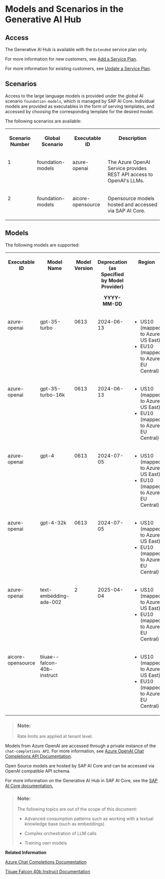 <!-- loio729dd9e0928746e4a76c6e0fbe72ffa7 -->

# Models and Scenarios in the Generative AI Hub



<a name="loio729dd9e0928746e4a76c6e0fbe72ffa7__section_bmc_kjz_5zb"/>

## Access

The Generative AI Hub is available with the `Extended` service plan only.

For more information for new customers, see [Add a Service Plan](add-a-service-plan-86002d9.md).

For more information for existing customers, see [Update a Service Plan](update-a-service-plan-924f892.md).



<a name="loio729dd9e0928746e4a76c6e0fbe72ffa7__section_k14_k3y_bzb"/>

## Scenarios

Access to the large language models is provided under the global AI scenario `foundation-models`, which is managed by SAP AI Core. Individual models are provided as executables in the form of serving templates, and accessed by choosing the corresponding template for the desired model.

The following scenarios are available:


<table>
<tr>
<th valign="top">

Scenario Number

</th>
<th valign="top">

Global Scenario

</th>
<th valign="top">

Executable ID

</th>
<th valign="top">

Description

</th>
</tr>
<tr>
<td valign="top">

1

</td>
<td valign="top">

foundation-models

</td>
<td valign="top">

azure-openai

</td>
<td valign="top">

The Azure OpenAI Service provides REST API access to OpenAI's LLMs.

</td>
</tr>
<tr>
<td valign="top">

2

</td>
<td valign="top">

foundation-models

</td>
<td valign="top">

aicore-opensource

</td>
<td valign="top">

Opensource models hosted and accessed via SAP AI Core.

</td>
</tr>
</table>



<a name="loio729dd9e0928746e4a76c6e0fbe72ffa7__section_dy5_x3y_bzb"/>

## Models

The following models are supported:


<table>
<tr>
<th valign="top">

Executable ID

</th>
<th valign="top">

Model Name

</th>
<th valign="top">

Model Version

</th>
<th valign="top">

Deprecation \(as Specified by Model Provider\)

YYYY-MM-DD

</th>
<th valign="top">

Region

</th>
<th valign="top">

Request Limit \(Requests per Minute\)

</th>
</tr>
<tr>
<td valign="top">

azure-openai

</td>
<td valign="top">

gpt-35-turbo

</td>
<td valign="top">

0613

</td>
<td valign="top">

2024-06-13

</td>
<td valign="top">

-   US10 \(mapped to Azure US East\)
-   EU10 \(mapped to Azure EU Central\)



</td>
<td valign="top">

120

</td>
</tr>
<tr>
<td valign="top">

azure-openai

</td>
<td valign="top">

gpt-35-turbo-16k

</td>
<td valign="top">

0613

</td>
<td valign="top">

2024-06-13

</td>
<td valign="top">

-   US10 \(mapped to Azure US East\)
-   EU10 \(mapped to Azure EU Central\)



</td>
<td valign="top">

96

</td>
</tr>
<tr>
<td valign="top">

azure-openai

</td>
<td valign="top">

gpt-4

</td>
<td valign="top">

0613

</td>
<td valign="top">

2024-07-05

</td>
<td valign="top">

-   US10 \(mapped to Azure US East\)
-   EU10 \(mapped to Azure EU Central\)



</td>
<td valign="top">

18

</td>
</tr>
<tr>
<td valign="top">

azure-openai

</td>
<td valign="top">

gpt-4-32k

</td>
<td valign="top">

0613

</td>
<td valign="top">

2024-07-05

</td>
<td valign="top">

-   US10 \(mapped to Azure US East\)
-   EU10 \(mapped to Azure EU Central\)



</td>
<td valign="top">

78

</td>
</tr>
<tr>
<td valign="top">

azure-openai

</td>
<td valign="top">

text-embedding-ada-002

</td>
<td valign="top">

2

</td>
<td valign="top">

2025-04-04

</td>
<td valign="top">

-   US10 \(mapped to Azure US East\)
-   EU10 \(mapped to Azure EU Central\)



</td>
<td valign="top">

138

</td>
</tr>
<tr>
<td valign="top">

aicore-opensource

</td>
<td valign="top">

tiiuae--falcon-40b-instruct

</td>
<td valign="top">

 

</td>
<td valign="top">

 

</td>
<td valign="top">

-   US10 \(mapped to Azure US East\)
-   EU10 \(mapped to Azure EU Central\)



</td>
<td valign="top">

138

</td>
</tr>
</table>

> ### Note:  
> Rate limits are applied at tenant level.



Models from Azure OpenAI are accessed through a private instance of the `chat-completions API`. For more information, see [Azure OpenAI Chat Completions API Documentation](https://learn.microsoft.com/en-us/azure/ai-services/openai/reference#chat-completions).

Open Source models are hosted by SAP AI Core and can be accessed via OpenAI compatible API schema.

For more information on the Generative AI Hub in SAP AI Core, see the [SAP AI Core documentation.](https://help.sap.com/docs/sap-ai-core/sap-ai-core-service-guide/what-is-sap-ai-core)

> ### Note:  
> The following topics are out of the scope of this document:
> 
> -   Advanced consumption patterns such as working with a textual knowledge base \(such as embeddings\)
> 
> -   Complex orchestration of LLM calls
> 
> -   Training own models

**Related Information**  


[Azure Chat Completions Documentation](https://learn.microsoft.com/en-us/azure/ai-services/openai/reference#chat-completions)

[Tiiuae Falcon 40b Instruct Documentation](https://huggingface.co/tiiuae/falcon-40b-instruct)

